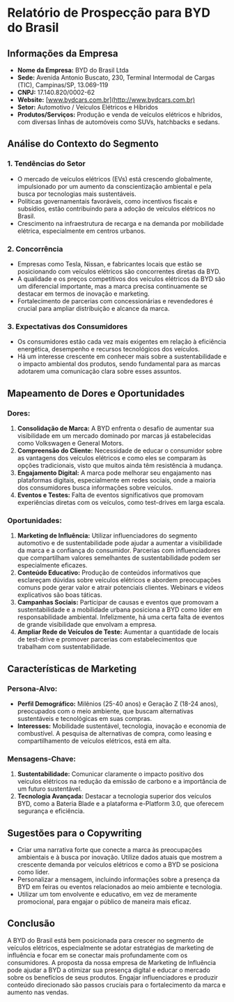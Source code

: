 # Relatório de Prospecção para BYD do Brasil

## Informações da Empresa
- **Nome da Empresa:** BYD do Brasil Ltda
- **Sede:** Avenida Antonio Buscato, 230, Terminal Intermodal de Cargas (TIC), Campinas/SP, 13.069-119
- **CNPJ:** 17.140.820/0002-62
- **Website:** [www.bydcars.com.br](http://www.bydcars.com.br)
- **Setor:** Automotivo / Veículos Elétricos e Híbridos
- **Produtos/Serviços:** Produção e venda de veículos elétricos e híbridos, com diversas linhas de automóveis como SUVs, hatchbacks e sedans.

## Análise do Contexto do Segmento

### 1. **Tendências do Setor**
   - O mercado de veículos elétricos (EVs) está crescendo globalmente, impulsionado por um aumento da conscientização ambiental e pela busca por tecnologias mais sustentáveis.
   - Políticas governamentais favoráveis, como incentivos fiscais e subsídios, estão contribuindo para a adoção de veículos elétricos no Brasil.
   - Crescimento na infraestrutura de recarga e na demanda por mobilidade elétrica, especialmente em centros urbanos.

### 2. **Concorrência**
   - Empresas como Tesla, Nissan, e fabricantes locais que estão se posicionando com veículos elétricos são concorrentes diretas da BYD.
   - A qualidade e os preços competitivos dos veículos elétricos da BYD são um diferencial importante, mas a marca precisa continuamente se destacar em termos de inovação e marketing.
   - Fortalecimento de parcerias com concessionárias e revendedores é crucial para ampliar distribuição e alcance da marca.

### 3. **Expectativas dos Consumidores**
   - Os consumidores estão cada vez mais exigentes em relação à eficiência energética, desempenho e recursos tecnológicos dos veículos.
   - Há um interesse crescente em conhecer mais sobre a sustentabilidade e o impacto ambiental dos produtos, sendo fundamental para as marcas adotarem uma comunicação clara sobre esses assuntos.

## Mapeamento de Dores e Oportunidades

### Dores:
1. **Consolidação de Marca:** A BYD enfrenta o desafio de aumentar sua visibilidade em um mercado dominado por marcas já estabelecidas como Volkswagen e General Motors.
2. **Compreensão do Cliente:** Necessidade de educar o consumidor sobre as vantagens dos veículos elétricos e como eles se comparam às opções tradicionais, visto que muitos ainda têm resistência à mudança.
3. **Engajamento Digital:** A marca pode melhorar seu engajamento nas plataformas digitais, especialmente em redes sociais, onde a maioria dos consumidores busca informações sobre veículos.
4. **Eventos e Testes:** Falta de eventos significativos que promovam experiências diretas com os veículos, como test-drives em larga escala.

### Oportunidades:
1. **Marketing de Influência:** Utilizar influenciadores do segmento automotivo e de sustentabilidade pode ajudar a aumentar a visibilidade da marca e a confiança do consumidor. Parcerias com influenciadores que compartilham valores semelhantes de sustentabilidade podem ser especialmente eficazes.
2. **Conteúdo Educativo:** Produção de conteúdos informativos que esclareçam dúvidas sobre veículos elétricos e abordem preocupações comuns pode gerar valor e atrair potenciais clientes. Webinars e vídeos explicativos são boas táticas.
3. **Campanhas Sociais:** Participar de causas e eventos que promovam a sustentabilidade e a mobilidade urbana posiciona a BYD como líder em responsabilidade ambiental. Infelizmente, há uma certa falta de eventos de grande visibilidade que envolvam a empresa.
4. **Ampliar Rede de Veículos de Teste:** Aumentar a quantidade de locais de test-drive e promover parcerias com estabelecimentos que trabalham com sustentabilidade.

## Características de Marketing

### Persona-Alvo:
- **Perfil Demográfico:** Milênios (25-40 anos) e Geração Z (18-24 anos), preocupados com o meio ambiente, que buscam alternativas sustentáveis e tecnológicas em suas compras.
- **Interesses:** Mobilidade sustentável, tecnologia, inovação e economia de combustível. A pesquisa de alternativas de compra, como leasing e compartilhamento de veículos elétricos, está em alta.

### Mensagens-Chave:
1. **Sustentabilidade:** Comunicar claramente o impacto positivo dos veículos elétricos na redução da emissão de carbono e a importância de um futuro sustentável.
2. **Tecnologia Avançada:** Destacar a tecnologia superior dos veículos BYD, como a Bateria Blade e a plataforma e-Platform 3.0, que oferecem segurança e eficiência.

## Sugestões para o Copywriting
- Criar uma narrativa forte que conecte a marca às preocupações ambientais e à busca por inovação. Utilize dados atuais que mostrem a crescente demanda por veículos elétricos e como a BYD se posiciona como líder.
- Personalizar a mensagem, incluindo informações sobre a presença da BYD em feiras ou eventos relacionados ao meio ambiente e tecnologia.
- Utilizar um tom envolvente e educativo, em vez de meramente promocional, para engajar o público de maneira mais eficaz.

## Conclusão
A BYD do Brasil está bem posicionada para crescer no segmento de veículos elétricos, especialmente se adotar estratégias de marketing de influência e focar em se conectar mais profundamente com os consumidores. A proposta da nossa empresa de Marketing de Influência pode ajudar a BYD a otimizar sua presença digital e educar o mercado sobre os benefícios de seus produtos. Engajar influenciadores e produzir conteúdo direcionado são passos cruciais para o fortalecimento da marca e aumento nas vendas.